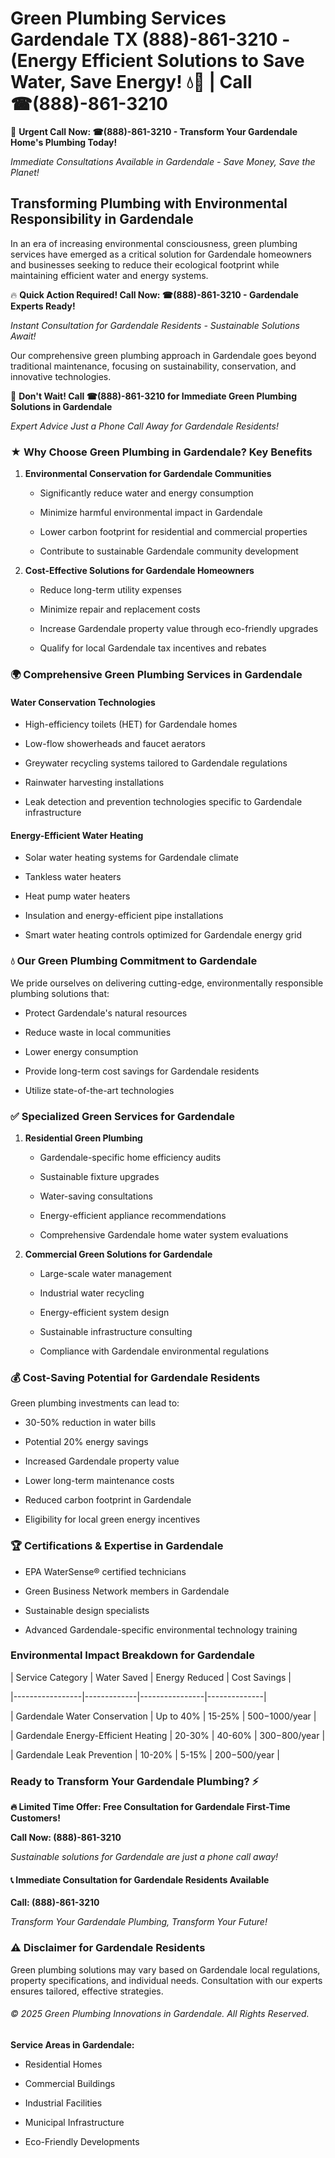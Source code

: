 # Green Plumbing Services Gardendale TX (888)-861-3210 - (Energy Efficient Solutions to Save Water, Save Energy! 💧🌿 | Call ☎(888)-861-3210

🚨 **Urgent Call Now: ☎(888)-861-3210 - Transform Your Gardendale Home's Plumbing Today!**
*Immediate Consultations Available in Gardendale - Save Money, Save the Planet!*

## Transforming Plumbing with Environmental Responsibility in Gardendale

In an era of increasing environmental consciousness, green plumbing services have emerged as a critical solution for Gardendale homeowners and businesses seeking to reduce their ecological footprint while maintaining efficient water and energy systems. 

🔥 **Quick Action Required! Call Now: ☎(888)-861-3210 - Gardendale Experts Ready!**
*Instant Consultation for Gardendale Residents - Sustainable Solutions Await!*

Our comprehensive green plumbing approach in Gardendale goes beyond traditional maintenance, focusing on sustainability, conservation, and innovative technologies.

🚨 **Don't Wait! Call ☎(888)-861-3210 for Immediate Green Plumbing Solutions in Gardendale**
*Expert Advice Just a Phone Call Away for Gardendale Residents!*

### ★ Why Choose Green Plumbing in Gardendale? Key Benefits

1. **Environmental Conservation for Gardendale Communities** 
   - Significantly reduce water and energy consumption
   - Minimize harmful environmental impact in Gardendale
   - Lower carbon footprint for residential and commercial properties
   - Contribute to sustainable Gardendale community development

2. **Cost-Effective Solutions for Gardendale Homeowners** 
   - Reduce long-term utility expenses
   - Minimize repair and replacement costs
   - Increase Gardendale property value through eco-friendly upgrades
   - Qualify for local Gardendale tax incentives and rebates

### 🌍 Comprehensive Green Plumbing Services in Gardendale

#### Water Conservation Technologies
- High-efficiency toilets (HET) for Gardendale homes
- Low-flow showerheads and faucet aerators
- Greywater recycling systems tailored to Gardendale regulations
- Rainwater harvesting installations
- Leak detection and prevention technologies specific to Gardendale infrastructure

#### Energy-Efficient Water Heating
- Solar water heating systems for Gardendale climate
- Tankless water heaters
- Heat pump water heaters
- Insulation and energy-efficient pipe installations
- Smart water heating controls optimized for Gardendale energy grid

### 💧 Our Green Plumbing Commitment to Gardendale

We pride ourselves on delivering cutting-edge, environmentally responsible plumbing solutions that:
- Protect Gardendale's natural resources
- Reduce waste in local communities
- Lower energy consumption
- Provide long-term cost savings for Gardendale residents
- Utilize state-of-the-art technologies

### ✅ Specialized Green Services for Gardendale

1. **Residential Green Plumbing**
   - Gardendale-specific home efficiency audits
   - Sustainable fixture upgrades
   - Water-saving consultations
   - Energy-efficient appliance recommendations
   - Comprehensive Gardendale home water system evaluations

2. **Commercial Green Solutions for Gardendale**
   - Large-scale water management
   - Industrial water recycling
   - Energy-efficient system design
   - Sustainable infrastructure consulting
   - Compliance with Gardendale environmental regulations

### 💰 Cost-Saving Potential for Gardendale Residents

Green plumbing investments can lead to:
- 30-50% reduction in water bills
- Potential 20% energy savings
- Increased Gardendale property value
- Lower long-term maintenance costs
- Reduced carbon footprint in Gardendale
- Eligibility for local green energy incentives

### 🏆 Certifications & Expertise in Gardendale

- EPA WaterSense® certified technicians
- Green Business Network members in Gardendale
- Sustainable design specialists
- Advanced Gardendale-specific environmental technology training

### Environmental Impact Breakdown for Gardendale

| Service Category | Water Saved | Energy Reduced | Cost Savings |
|-----------------|-------------|----------------|--------------|
| Gardendale Water Conservation | Up to 40% | 15-25% | $500-$1000/year |
| Gardendale Energy-Efficient Heating | 20-30% | 40-60% | $300-$800/year |
| Gardendale Leak Prevention | 10-20% | 5-15% | $200-$500/year |

### Ready to Transform Your Gardendale Plumbing? ⚡

**🔥 Limited Time Offer: Free Consultation for Gardendale First-Time Customers!**

**Call Now: (888)-861-3210**
*Sustainable solutions for Gardendale are just a phone call away!*

#### 📞 Immediate Consultation for Gardendale Residents Available

**Call: (888)-861-3210**
*Transform Your Gardendale Plumbing, Transform Your Future!*

### ⚠️ Disclaimer for Gardendale Residents

Green plumbing solutions may vary based on Gardendale local regulations, property specifications, and individual needs. Consultation with our experts ensures tailored, effective strategies.

###### © 2025 Green Plumbing Innovations in Gardendale. All Rights Reserved.

**Service Areas in Gardendale:** 
- Residential Homes
- Commercial Buildings
- Industrial Facilities
- Municipal Infrastructure
- Eco-Friendly Developments